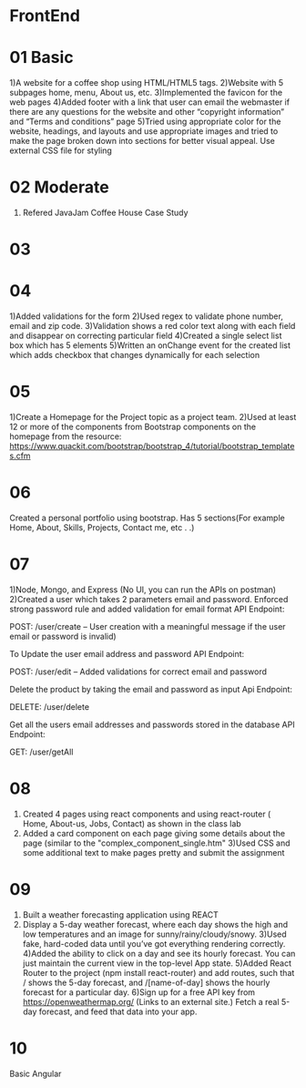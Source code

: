 # FrontEnd

# 01 Basic
1)A website for a coffee shop using HTML/HTML5 tags.
2)Website with 5 subpages home, menu, About us, etc.
3)Implemented the favicon for the web pages
4)Added footer with a link that user can email the webmaster if there are any questions for the website and other “copyright information” and “Terms and conditions” page
5)Tried using appropriate color for the website, headings, and layouts and use appropriate images and tried to make the page broken down into sections for better visual appeal. Use external CSS file for styling

# 02 Moderate
1) Refered JavaJam Coffee House Case Study

# 03


# 04 
1)Added validations for the form
2)Used regex to validate phone number, email and zip code.
3)Validation shows a red color text along with each field and disappear on correcting particular field 
4)Created a single select list box which has 5 elements
5)Written an onChange event for the created list which adds checkbox that changes dynamically for each selection

# 05
1)Create a Homepage for the Project topic as a project team. 
2)Used at least 12 or more of the components from Bootstrap components on the homepage from the resource: https://www.quackit.com/bootstrap/bootstrap_4/tutorial/bootstrap_templates.cfm

# 06
Created a personal portfolio using bootstrap. Has 5 sections(For example Home, About, Skills, Projects, Contact me, etc . .)

# 07

1)Node, Mongo, and Express (No UI, you can run the APIs on postman)
2)Created a user which takes 2 parameters email and password. Enforced strong password rule and added validation for email format
API Endpoint:

POST: /user/create – User creation with a meaningful message if the user email or password is invalid)

To Update the user email address and password
API Endpoint:

POST: /user/edit – Added validations for correct email and password

Delete the product by taking the email and password as input
Api Endpoint:

DELETE: /user/delete

Get all the users email addresses and passwords stored in the database
API Endpoint:

GET: /user/getAll

# 08
1) Created 4 pages using react components and using react-router ( Home, About-us, Jobs, Contact) as shown in the class lab
2) Added a card component on each page giving some details about the page (similar to the "complex_component_single.htm"
3)Used CSS and some additional text to make pages pretty and submit the assignment

# 09
1) Built a weather forecasting application using REACT
2) Display a 5-day weather forecast, where each day shows the high and low temperatures and an image for sunny/rainy/cloudy/snowy. 
3)Used fake, hard-coded data until you’ve got everything rendering correctly.
4)Added the ability to click on a day and see its hourly forecast. You can just maintain the current view in the top-level App state.
5)Added React Router to the project (npm install react-router) and add routes, such that / shows the 5-day forecast, and /[name-of-day] shows the hourly forecast for a particular day.
6)Sign up for a free API key from https://openweathermap.org/ (Links to an external site.)
Fetch a real 5-day forecast, and feed that data into your app.

# 10 
Basic Angular